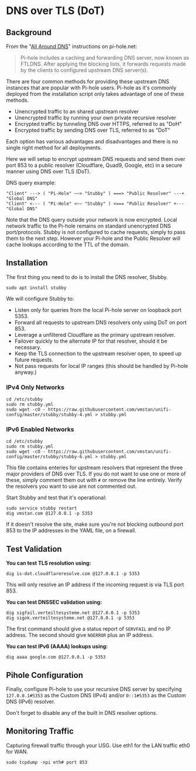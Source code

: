 # DNS over TLS (DoT)

## Background

From the "[All Around DNS](https://docs.pi-hole.net/guides/unbound/)" instructions on pi-hole.net:

> Pi-hole includes a caching and forwarding DNS server, now known as FTLDNS. After applying the blocking lists, it forwards requests made by the clients to configured upstream DNS server(s). 

There are four common methods for providing these upstream DNS instances that are popular with Pi-hole users. Pi-hole as it's commonly deployed from the installation script only takes advantage of one of these methods.

- Unencrypted traffic to an shared upstream resolver 
- Unencrypted traffic by running your own private recursive resolver
- Encrypted traffic by tunneling DNS over HTTPS, referred to as "DoH" 
- Encrypted traffic by sending DNS over TLS, referred to as "DoT"

Each option has various advantages and disadvantages and there is no single right method for all deployments. 

Here we will setup to encrypt upstream DNS requests and send them over port 853 to a public resolver (Cloudflare, Quad9, Google, etc) in a secure manner using DNS over TLS (DoT).

DNS query example:

```
"Client" ---> ( "Pi-Hole" ~~> "Stubby" ) ===> "Public Resolver" ---+ "Global DNS"
"Client" <--- ( "Pi-Hole" <~~ "Stubby" ) <=== "Public Resolver" +--- "Global DNS"
```

Note that the DNS query outside your network is now encrypted. Local network traffic to the Pi-hole remains on standard unencrypted DNS port/protocols. Stubby is not configured to cache requests, simply to pass them to the next step. However your Pi-hole and the Public Resolver will cache lookups according to the TTL of the domain.

## Installation

The first thing you need to do is to install the DNS resolver, Stubby.

```
sudo apt install stubby
```

We will configure Stubby to:

- Listen only for queries from the local Pi-hole server on loopback port 5353.
- Forward all requests to upstream DNS resolvers only using DoT on port 853.
- Leverage a unfiltered Cloudflare as the primary upstream resolver.
- Failover quickly to the alternate IP for that resolver, should it be necessary.
- Keep the TLS connection to the upstream resolver open, to speed up future requests.
- Not pass requests for local IP ranges (this should be handled by Pi-hole anyway.)

### IPv4 Only Networks
```
cd /etc/stubby
sudo rm stubby.yml
sudo wget -cO - https://raw.githubusercontent.com/vmstan/unifi-config/master/stubby/stubby-4.yml > stubby.yml
```

### IPv6 Enabled Networks
```
cd /etc/stubby
sudo rm stubby.yml
sudo wget -cO - https://raw.githubusercontent.com/vmstan/unifi-config/master/stubby/stubby-6.yml > stubby.yml
```

This file contains enteries for upstream resolvers that represent the three major providers of DNS over TLS. If you do not want to use one or more of these, simply comment them out with `#` or remove the line entirely. Verify the resolvers you want to use are not commented out.

Start Stubby and test that it's operational:

```
sudo service stubby restart
dig vmstan.com @127.0.0.1 -p 5353
```

If it doesn't resolve the site, make sure you're not blocking outbound port 853 to the IP addresses in the YAML file, on a firewall.

## Test Validation

**You can test TLS resolution using:**

```
dig is-dot.cloudflareresolve.com @127.0.0.1 -p 5353
```

This will only resolve an IP address if the incoming request is via TLS port 853.

**You can test DNSSEC validation using:**

```
dig sigfail.verteiltesysteme.net @127.0.0.1 -p 5353
dig sigok.verteiltesysteme.net @127.0.0.1 -p 5353
```

The first command should give a status report of `SERVFAIL` and no IP address. The second should give `NOERROR` plus an IP address.

**You can test IPv6 (AAAA) lookups using:**

```
dig aaaa google.com @127.0.0.1 -p 5353
```

## Pihole Configuration

Finally, configure Pi-hole to use your recursive DNS server by specifying `127.0.0.1#5353` as the Custom DNS (IPv4) and/or `0::1#5353` as the Custom DNS (IPv6) resolver.

Don't forget to disable any of the built in DNS resolver options.

## Monitoring Traffic

Capturing firewall traffic through your USG. Use eth1 for the LAN traffic eth0 for WAN.

```
sudo tcpdump -npi eth# port 853
```